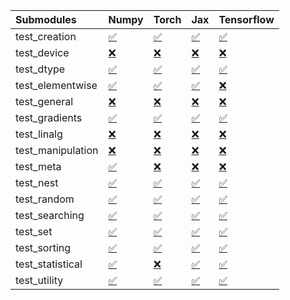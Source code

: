 | Submodules        | Numpy                                                                                                                           | Torch                                                                                                                           | Jax                                                                                                                             | Tensorflow                                                                                                                      |
|:------------------|:--------------------------------------------------------------------------------------------------------------------------------|:--------------------------------------------------------------------------------------------------------------------------------|:--------------------------------------------------------------------------------------------------------------------------------|:--------------------------------------------------------------------------------------------------------------------------------|
| test_creation     | <a href="https://github.com/unifyai/ivy/runs/7938630522?check_suite_focus=true" rel="noopener noreferrer" target="_blank">✅</a> | <a href="https://github.com/unifyai/ivy/runs/7938630892?check_suite_focus=true" rel="noopener noreferrer" target="_blank">✅</a> | <a href="https://github.com/unifyai/ivy/runs/7938631260?check_suite_focus=true" rel="noopener noreferrer" target="_blank">✅</a> | <a href="https://github.com/unifyai/ivy/runs/7938631682?check_suite_focus=true" rel="noopener noreferrer" target="_blank">✅</a> |
| test_device       | <a href="https://github.com/unifyai/ivy/runs/7938630544?check_suite_focus=true" rel="noopener noreferrer" target="_blank">❌</a> | <a href="https://github.com/unifyai/ivy/runs/7938630911?check_suite_focus=true" rel="noopener noreferrer" target="_blank">❌</a> | <a href="https://github.com/unifyai/ivy/runs/7938631286?check_suite_focus=true" rel="noopener noreferrer" target="_blank">❌</a> | <a href="https://github.com/unifyai/ivy/runs/7938631707?check_suite_focus=true" rel="noopener noreferrer" target="_blank">❌</a> |
| test_dtype        | <a href="https://github.com/unifyai/ivy/runs/7938630575?check_suite_focus=true" rel="noopener noreferrer" target="_blank">✅</a> | <a href="https://github.com/unifyai/ivy/runs/7938630936?check_suite_focus=true" rel="noopener noreferrer" target="_blank">✅</a> | <a href="https://github.com/unifyai/ivy/runs/7938631318?check_suite_focus=true" rel="noopener noreferrer" target="_blank">✅</a> | <a href="https://github.com/unifyai/ivy/runs/7938631728?check_suite_focus=true" rel="noopener noreferrer" target="_blank">✅</a> |
| test_elementwise  | <a href="https://github.com/unifyai/ivy/runs/7938630596?check_suite_focus=true" rel="noopener noreferrer" target="_blank">✅</a> | <a href="https://github.com/unifyai/ivy/runs/7938630954?check_suite_focus=true" rel="noopener noreferrer" target="_blank">✅</a> | <a href="https://github.com/unifyai/ivy/runs/7938631340?check_suite_focus=true" rel="noopener noreferrer" target="_blank">✅</a> | <a href="https://github.com/unifyai/ivy/runs/7938631750?check_suite_focus=true" rel="noopener noreferrer" target="_blank">❌</a> |
| test_general      | <a href="https://github.com/unifyai/ivy/runs/7938630640?check_suite_focus=true" rel="noopener noreferrer" target="_blank">❌</a> | <a href="https://github.com/unifyai/ivy/runs/7938630976?check_suite_focus=true" rel="noopener noreferrer" target="_blank">❌</a> | <a href="https://github.com/unifyai/ivy/runs/7938631353?check_suite_focus=true" rel="noopener noreferrer" target="_blank">❌</a> | <a href="https://github.com/unifyai/ivy/runs/7938631768?check_suite_focus=true" rel="noopener noreferrer" target="_blank">❌</a> |
| test_gradients    | <a href="https://github.com/unifyai/ivy/runs/7938630659?check_suite_focus=true" rel="noopener noreferrer" target="_blank">✅</a> | <a href="https://github.com/unifyai/ivy/runs/7938630999?check_suite_focus=true" rel="noopener noreferrer" target="_blank">✅</a> | <a href="https://github.com/unifyai/ivy/runs/7938631373?check_suite_focus=true" rel="noopener noreferrer" target="_blank">✅</a> | <a href="https://github.com/unifyai/ivy/runs/7938631809?check_suite_focus=true" rel="noopener noreferrer" target="_blank">✅</a> |
| test_linalg       | <a href="https://github.com/unifyai/ivy/runs/7938630688?check_suite_focus=true" rel="noopener noreferrer" target="_blank">❌</a> | <a href="https://github.com/unifyai/ivy/runs/7938631026?check_suite_focus=true" rel="noopener noreferrer" target="_blank">❌</a> | <a href="https://github.com/unifyai/ivy/runs/7938631393?check_suite_focus=true" rel="noopener noreferrer" target="_blank">❌</a> | <a href="https://github.com/unifyai/ivy/runs/7938631884?check_suite_focus=true" rel="noopener noreferrer" target="_blank">❌</a> |
| test_manipulation | <a href="https://github.com/unifyai/ivy/runs/7938630705?check_suite_focus=true" rel="noopener noreferrer" target="_blank">❌</a> | <a href="https://github.com/unifyai/ivy/runs/7938631046?check_suite_focus=true" rel="noopener noreferrer" target="_blank">❌</a> | <a href="https://github.com/unifyai/ivy/runs/7938631431?check_suite_focus=true" rel="noopener noreferrer" target="_blank">❌</a> | <a href="https://github.com/unifyai/ivy/runs/7938631959?check_suite_focus=true" rel="noopener noreferrer" target="_blank">❌</a> |
| test_meta         | <a href="https://github.com/unifyai/ivy/runs/7938630719?check_suite_focus=true" rel="noopener noreferrer" target="_blank">✅</a> | <a href="https://github.com/unifyai/ivy/runs/7938631070?check_suite_focus=true" rel="noopener noreferrer" target="_blank">❌</a> | <a href="https://github.com/unifyai/ivy/runs/7938631455?check_suite_focus=true" rel="noopener noreferrer" target="_blank">❌</a> | <a href="https://github.com/unifyai/ivy/runs/7938632027?check_suite_focus=true" rel="noopener noreferrer" target="_blank">❌</a> |
| test_nest         | <a href="https://github.com/unifyai/ivy/runs/7938630743?check_suite_focus=true" rel="noopener noreferrer" target="_blank">✅</a> | <a href="https://github.com/unifyai/ivy/runs/7938631088?check_suite_focus=true" rel="noopener noreferrer" target="_blank">✅</a> | <a href="https://github.com/unifyai/ivy/runs/7938631485?check_suite_focus=true" rel="noopener noreferrer" target="_blank">✅</a> | <a href="https://github.com/unifyai/ivy/runs/7938632100?check_suite_focus=true" rel="noopener noreferrer" target="_blank">✅</a> |
| test_random       | <a href="https://github.com/unifyai/ivy/runs/7938630761?check_suite_focus=true" rel="noopener noreferrer" target="_blank">✅</a> | <a href="https://github.com/unifyai/ivy/runs/7938631108?check_suite_focus=true" rel="noopener noreferrer" target="_blank">✅</a> | <a href="https://github.com/unifyai/ivy/runs/7938631517?check_suite_focus=true" rel="noopener noreferrer" target="_blank">✅</a> | <a href="https://github.com/unifyai/ivy/runs/7938632161?check_suite_focus=true" rel="noopener noreferrer" target="_blank">✅</a> |
| test_searching    | <a href="https://github.com/unifyai/ivy/runs/7938630783?check_suite_focus=true" rel="noopener noreferrer" target="_blank">✅</a> | <a href="https://github.com/unifyai/ivy/runs/7938631121?check_suite_focus=true" rel="noopener noreferrer" target="_blank">✅</a> | <a href="https://github.com/unifyai/ivy/runs/7938631551?check_suite_focus=true" rel="noopener noreferrer" target="_blank">✅</a> | <a href="https://github.com/unifyai/ivy/runs/7938632222?check_suite_focus=true" rel="noopener noreferrer" target="_blank">✅</a> |
| test_set          | <a href="https://github.com/unifyai/ivy/runs/7938630805?check_suite_focus=true" rel="noopener noreferrer" target="_blank">✅</a> | <a href="https://github.com/unifyai/ivy/runs/7938631147?check_suite_focus=true" rel="noopener noreferrer" target="_blank">✅</a> | <a href="https://github.com/unifyai/ivy/runs/7938631578?check_suite_focus=true" rel="noopener noreferrer" target="_blank">✅</a> | <a href="https://github.com/unifyai/ivy/runs/7938632257?check_suite_focus=true" rel="noopener noreferrer" target="_blank">✅</a> |
| test_sorting      | <a href="https://github.com/unifyai/ivy/runs/7938630827?check_suite_focus=true" rel="noopener noreferrer" target="_blank">✅</a> | <a href="https://github.com/unifyai/ivy/runs/7938631166?check_suite_focus=true" rel="noopener noreferrer" target="_blank">✅</a> | <a href="https://github.com/unifyai/ivy/runs/7938631611?check_suite_focus=true" rel="noopener noreferrer" target="_blank">✅</a> | <a href="https://github.com/unifyai/ivy/runs/7938632295?check_suite_focus=true" rel="noopener noreferrer" target="_blank">✅</a> |
| test_statistical  | <a href="https://github.com/unifyai/ivy/runs/7938630847?check_suite_focus=true" rel="noopener noreferrer" target="_blank">✅</a> | <a href="https://github.com/unifyai/ivy/runs/7938631203?check_suite_focus=true" rel="noopener noreferrer" target="_blank">❌</a> | <a href="https://github.com/unifyai/ivy/runs/7938631641?check_suite_focus=true" rel="noopener noreferrer" target="_blank">✅</a> | <a href="https://github.com/unifyai/ivy/runs/7938632334?check_suite_focus=true" rel="noopener noreferrer" target="_blank">✅</a> |
| test_utility      | <a href="https://github.com/unifyai/ivy/runs/7938630871?check_suite_focus=true" rel="noopener noreferrer" target="_blank">✅</a> | <a href="https://github.com/unifyai/ivy/runs/7938631230?check_suite_focus=true" rel="noopener noreferrer" target="_blank">✅</a> | <a href="https://github.com/unifyai/ivy/runs/7938631663?check_suite_focus=true" rel="noopener noreferrer" target="_blank">✅</a> | <a href="https://github.com/unifyai/ivy/runs/7938632370?check_suite_focus=true" rel="noopener noreferrer" target="_blank">✅</a> |